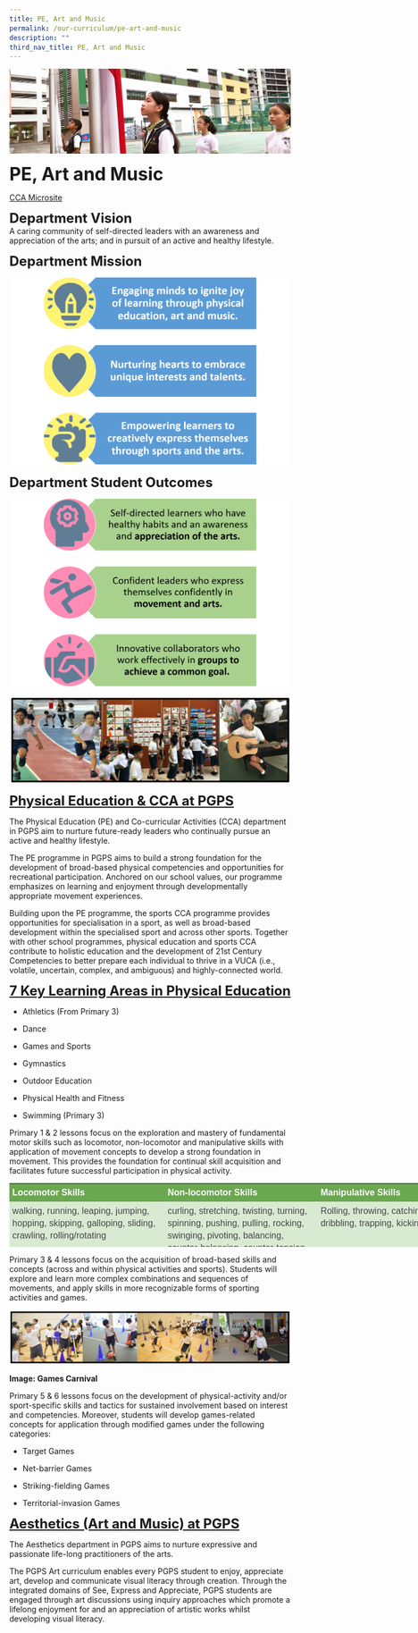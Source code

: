 ```yaml
---
title: PE, Art and Music
permalink: /our-curriculum/pe-art-and-music
description: ""
third_nav_title: PE, Art and Music
---
```

![](/images/sub-banner.jpg)

**<font size=6>PE, Art and Music
</font>**

[CCA Microsite](https://for.edu.sg/pgps-cca-microsite)

**<font size=5>Department Vision</font>**<br>
A caring community of self-directed leaders with an awareness and appreciation of the arts; and in pursuit of an active and healthy lifestyle.

  
**<font size=5>Department Mission</font>**<br>

![](/images/Our%20Curriculum/PE%201.png)

**<font size=5>Department Student Outcomes</font>**<br>

![](/images/Our%20Curriculum/PE%202.png)

![](/images/Our%20Curriculum/PE%203.png)


**<font size=5><u>Physical Education & CCA at PGPS</u></font>**<br>

  

The Physical Education (PE) and Co-curricular Activities (CCA) department in PGPS aim to nurture future-ready leaders who continually pursue an active and healthy lifestyle.

  

The PE programme in PGPS aims to build a strong foundation for the development of broad-based physical competencies and opportunities for recreational participation. Anchored on our school values, our programme emphasizes on learning and enjoyment through developmentally appropriate movement experiences. 

  

Building upon the PE programme, the sports CCA programme provides opportunities for specialisation in a sport, as well as broad-based development within the specialised sport and across other sports. Together with other school programmes, physical education and sports CCA contribute to holistic education and the development of 21st Century Competencies to better prepare each individual to thrive in a VUCA (i.e., volatile, uncertain, complex, and ambiguous) and highly-connected world.

  


**<font size=5><u>7 Key Learning Areas in Physical Education</u></font>**<br>

*   Athletics (From Primary 3) 
    
*   Dance 
    
*   Games and Sports 
    
*   Gymnastics 
    
*   Outdoor Education 
    
*   Physical Health and Fitness 
    
*   Swimming (Primary 3)
    

Primary 1 & 2 lessons focus on the exploration and mastery of fundamental motor skills such as locomotor, non-locomotor and manipulative skills with application of movement concepts to develop a strong foundation in movement. This provides the foundation for continual skill acquisition and facilitates future successful participation in physical activity.

  

<table style="margin: 0px; outline: 0px; padding: 0px; border-collapse: collapse; border: none; width: 830px; height: 114px;"><colgroup style="margin: 0px; outline: 0px; padding: 0px;"><col width="289" style="margin: 0px; outline: 0px; padding: 0px;"><col width="286" style="margin: 0px; outline: 0px; padding: 0px;"><col width="289" style="margin: 0px; outline: 0px; padding: 0px;"></colgroup><tbody style="margin: 0px; outline: 0px; padding: 0px;"><tr style="margin: 0px; outline: 0px; padding: 0px; height: 21pt;"><td style="margin: 0px; outline: 0px; padding: 4pt; vertical-align: top; background-color: rgb(106, 168, 79); overflow: hidden; overflow-wrap: break-word; width: 277px;"><p dir="ltr" style="margin: 0pt 0px; outline: 0px; padding: 0px; line-height: 1.38; color: rgb(0, 0, 0); font-family: &quot;Open Sans&quot;, sans-serif; font-size: 15px; font-weight: normal;"><span style="margin: 0px; outline: 0px; padding: 0px; font-size: 12pt; font-family: Arial; color: rgb(255, 255, 255); background-color: transparent; font-weight: 700; font-variant-numeric: normal; font-variant-east-asian: normal; vertical-align: baseline; white-space: pre-wrap;">Locomotor Skills</span></p></td><td style="margin: 0px; outline: 0px; padding: 4pt; vertical-align: top; background-color: rgb(106, 168, 79); overflow: hidden; overflow-wrap: break-word; width: 274px;"><p dir="ltr" style="margin: 0pt 0px; outline: 0px; padding: 0px; line-height: 1.38; color: rgb(0, 0, 0); font-family: &quot;Open Sans&quot;, sans-serif; font-size: 15px; font-weight: normal;"><span style="margin: 0px; outline: 0px; padding: 0px; font-size: 12pt; font-family: Arial; color: rgb(255, 255, 255); background-color: transparent; font-weight: 700; font-variant-numeric: normal; font-variant-east-asian: normal; vertical-align: baseline; white-space: pre-wrap;">Non-locomotor Skills</span></p></td><td style="margin: 0px; outline: 0px; padding: 4pt; vertical-align: top; background-color: rgb(106, 168, 79); overflow: hidden; overflow-wrap: break-word; width: 278px;"><p dir="ltr" style="margin: 0pt 0px; outline: 0px; padding: 0px; line-height: 1.38; color: rgb(0, 0, 0); font-family: &quot;Open Sans&quot;, sans-serif; font-size: 15px; font-weight: normal;"><span style="margin: 0px; outline: 0px; padding: 0px; font-size: 12pt; font-family: Arial; color: rgb(255, 255, 255); background-color: transparent; font-weight: 700; font-variant-numeric: normal; font-variant-east-asian: normal; vertical-align: baseline; white-space: pre-wrap;">Manipulative Skills</span></p></td></tr><tr style="margin: 0px; outline: 0px; padding: 0px; height: 46.5pt;"><td style="margin: 0px; outline: 0px; padding: 4pt; vertical-align: top; background-color: rgb(217, 234, 211); overflow: hidden; overflow-wrap: break-word;"><p dir="ltr" style="margin: 0pt 0px; outline: 0px; padding: 0px; line-height: 1.38; color: rgb(0, 0, 0); font-family: &quot;Open Sans&quot;, sans-serif; font-size: 15px; font-weight: normal;"><span style="margin: 0px; outline: 0px; padding: 0px; font-size: 12pt; font-family: Arial; color: rgb(69, 69, 69); background-color: transparent; font-variant-numeric: normal; font-variant-east-asian: normal; vertical-align: baseline; white-space: pre-wrap;">walking, running, leaping, jumping, hopping, skipping, galloping, sliding, crawling, rolling/rotating</span></p></td><td style="margin: 0px; outline: 0px; padding: 4pt; vertical-align: top; background-color: rgb(217, 234, 211); overflow: hidden; overflow-wrap: break-word;"><p dir="ltr" style="margin: 0pt 0px; outline: 0px; padding: 0px; line-height: 1.38; color: rgb(0, 0, 0); font-family: &quot;Open Sans&quot;, sans-serif; font-size: 15px; font-weight: normal;"><span style="margin: 0px; outline: 0px; padding: 0px; font-size: 12pt; font-family: Arial; color: rgb(69, 69, 69); background-color: transparent; font-variant-numeric: normal; font-variant-east-asian: normal; vertical-align: baseline; white-space: pre-wrap;">curling, stretching, twisting, turning, spinning, pushing, pulling, rocking, swinging, pivoting, balancing, counter-balancing, counter-tension&nbsp;</span></p></td><td style="margin: 0px; outline: 0px; padding: 4pt; vertical-align: top; background-color: rgb(217, 234, 211); overflow: hidden; overflow-wrap: break-word;"><p dir="ltr" style="margin: 0pt 0px; outline: 0px; padding: 0px; line-height: 1.38; color: rgb(0, 0, 0); font-family: &quot;Open Sans&quot;, sans-serif; font-size: 15px; font-weight: normal;"><span style="margin: 0px; outline: 0px; padding: 0px; font-size: 12pt; font-family: Arial; color: rgb(69, 69, 69); background-color: transparent; font-variant-numeric: normal; font-variant-east-asian: normal; vertical-align: baseline; white-space: pre-wrap;">Rolling, throwing, catching, bouncing, dribbling, trapping, kicking, volleying,&nbsp;</span></p></td></tr></tbody></table>

  

Primary 3 & 4 lessons focus on the acquisition of broad-based skills and concepts (across and within physical activities and sports). Students will explore and learn more complex combinations and sequences of movements, and apply skills in more recognizable forms of sporting activities and games.

![](/images/Our%20Curriculum/PE%204.jpg)

**Image: Games Carnival**  

  

Primary 5 & 6 lessons focus on the development of physical-activity and/or sport-specific skills and tactics for sustained involvement based on interest and competencies. Moreover, students will develop games-related concepts for application through modified games under the following categories:

  

*   Target Games
    
*   Net-barrier Games
    
*   Striking-fielding Games
    
*   Territorial-invasion Games
    

  

**<font size=5><u>Aesthetics (Art and Music) at PGPS</u></font>**<br>
  

The Aesthetics department in PGPS aims to nurture expressive and passionate life-long practitioners of the arts. 

  

The PGPS Art curriculum enables every PGPS student to enjoy, appreciate art, develop and communicate visual literacy through creation. Through the integrated domains of See, Express and Appreciate, PGPS students are engaged through art discussions using inquiry approaches which promote a lifelong enjoyment for and an appreciation of artistic works whilst developing visual literacy.